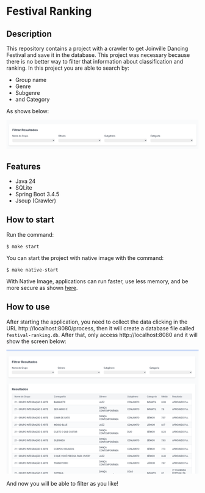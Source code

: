 # Festival Ranking

## Description

This repository contains a project with a crawler to get Joinville Dancing Festival and save it in the database. This project was necessary because there is no better way to filter that information about classification and ranking. In this project you are able to search by:
- Group name
- Genre
- Subgenre
- and Category

As shows below:

![filters.png](docs%2Ffilters.png)

## Features
- Java 24
- SQLite
- Spring Boot 3.4.5
- Jsoup (Crawler)

## How to start

Run the command:

```shell
$ make start
```

You can start the project with native image with the command:

```shell
$ make native-start
```

With Native Image, applications can run faster, use less memory, and be more secure as
shown [here](https://github.com/valdemarjuniorr/spring-boot-graalvm-performance-comparation).

## How to use

After starting the application, you need to collect the data clicking in the URL http://localhost:8080/process, then it will create a database file called `festival-ranking.db`. 
After that, only access http://localhost:8080 and it will show the screen below:

![home.png](docs/%2Fhome.png)

And now you will be able to filter as you like!
